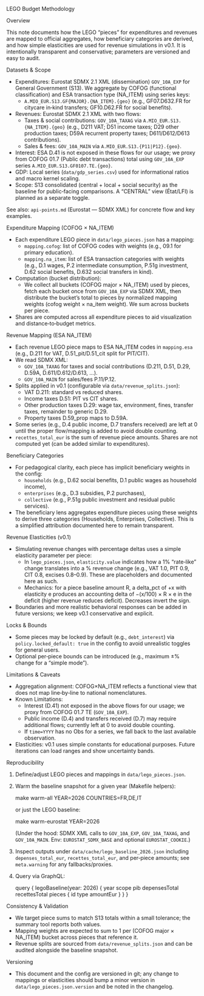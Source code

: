 LEGO Budget Methodology

Overview

This note documents how the LEGO “pieces” for expenditures and revenues are mapped to official aggregates, how beneficiary categories are derived, and how simple elasticities are used for revenue simulations in v0.1. It is intentionally transparent and conservative; parameters are versioned and easy to audit.

Datasets & Scope

- Expenditures: Eurostat SDMX 2.1 XML (dissemination) `GOV_10A_EXP` for General Government (S13). We aggregate by COFOG (functional classification) and ESA transaction type (NA_ITEM) using series keys:
  - `A.MIO_EUR.S13.GF{MAJOR}.{NA_ITEM}.{geo}` (e.g., GF07.D632.FR for citycare in‑kind transfers; GF10.D62.FR for social benefits).
- Revenues: Eurostat SDMX 2.1 XML with two flows:
  - Taxes & social contributions: `GOV_10A_TAXAG` via `A.MIO_EUR.S13.{NA_ITEM}.{geo}` (e.g., D211 VAT; D51 income taxes; D29 other production taxes; D59A recurrent property taxes; D611/D612/D613 contributions).
  - Sales & fees: `GOV_10A_MAIN` via `A.MIO_EUR.S13.{P11|P12}.{geo}`.
- Interest: ESA D.41 is not exposed in these flows for our usage; we proxy from COFOG 01.7 (Public debt transactions) total using `GOV_10A_EXP` series `A.MIO_EUR.S13.GF0107.TE.{geo}`.
- GDP: Local series (`data/gdp_series.csv`) used for informational ratios and macro kernel scaling.
- Scope: S13 consolidated (central + local + social security) as the baseline for public‑facing comparisons. A “CENTRAL” view (État/LFI) is planned as a separate toggle.

See also: `api-points.md` (Eurostat — SDMX XML) for concrete flow and key examples.

Expenditure Mapping (COFOG × NA_ITEM)

- Each expenditure LEGO piece in `data/lego_pieces.json` has a mapping:
  - `mapping.cofog`: list of COFOG codes with weights (e.g., 09.1 for primary education).
  - `mapping.na_item`: list of ESA transaction categories with weights (e.g., D.1 wages, P.2 intermediate consumption, P.51g investment, D.62 social benefits, D.632 social transfers in kind).
- Computation (bucket distribution):
  - We collect all buckets (COFOG major × NA_ITEM) used by pieces, fetch each bucket once from `GOV_10A_EXP` via SDMX XML, then distribute the bucket’s total to pieces by normalized mapping weights (cofog weight × na_item weight). We sum across buckets per piece.
- Shares are computed across all expenditure pieces to aid visualization and distance‑to‑budget metrics.

Revenue Mapping (ESA NA_ITEM)

- Each revenue LEGO piece maps to ESA NA_ITEM codes in `mapping.esa` (e.g., D.211 for VAT, D.51_pit/D.51_cit split for PIT/CIT).
- We read SDMX XML:
  - `GOV_10A_TAXAG` for taxes and social contributions (D.211, D.51, D.29, D.59A, D.611/D.612/D.613, …).
  - `GOV_10A_MAIN` for sales/fees P.11/P.12.
- Splits applied in v0.1 (configurable via `data/revenue_splits.json`):
  - VAT D.211: standard vs reduced shares.
  - Income taxes D.51: PIT vs CIT shares.
  - Other production taxes D.29: wage tax, environment, fines, transfer taxes, remainder to generic D.29.
  - Property taxes D.59_prop maps to D.59A.
- Some series (e.g., D.4 public income, D.7 transfers received) are left at 0 until the proper flow/mapping is added to avoid double counting.
- `recettes_total_eur` is the sum of revenue piece amounts. Shares are not computed yet (can be added similar to expenditures).

Beneficiary Categories

- For pedagogical clarity, each piece has implicit beneficiary weights in the config:
  - `households` (e.g., D.62 social benefits, D.1 public wages as household income),
  - `enterprises` (e.g., D.3 subsidies, P.2 purchases),
  - `collective` (e.g., P.51g public investment and residual public services).
- The beneficiary lens aggregates expenditure pieces using these weights to derive three categories (Households, Enterprises, Collective). This is a simplified attribution documented here to remain transparent.

Revenue Elasticities (v0.1)

- Simulating revenue changes with percentage deltas uses a simple elasticity parameter per piece:
  - In `lego_pieces.json`, `elasticity.value` indicates how a 1% “rate‑like” change translates into a % revenue change (e.g., VAT 1.0, PIT 0.9, CIT 0.8, excises 0.8–0.9). These are placeholders and documented here as such.
  - Mechanics: for a piece baseline amount R, a delta_pct of +x with elasticity e produces an accounting delta of −(x/100) × R × e in the deficit (higher revenue reduces deficit). Decreases invert the sign.
- Boundaries and more realistic behavioral responses can be added in future versions; we keep v0.1 conservative and explicit.

Locks & Bounds

- Some pieces may be locked by default (e.g., `debt_interest`) via `policy.locked_default: true` in the config to avoid unrealistic toggles for general users.
- Optional per‑piece bounds can be introduced (e.g., maximum ±% change for a “simple mode”).

Limitations & Caveats

- Aggregation alignment: COFOG×NA_ITEM reflects a functional view that does not map line‑by‑line to national nomenclatures.
- Known Limitations:
  - Interest (D.41) not exposed in the above flows for our usage; we proxy from COFOG 01.7 TE (`GOV_10A_EXP`).
  - Public income (D.4) and transfers received (D.7) may require additional flows; currently left at 0 to avoid double counting.
  - If `time=YYYY` has no Obs for a series, we fall back to the last available observation.
- Elasticities: v0.1 uses simple constants for educational purposes. Future iterations can load ranges and show uncertainty bands.

Reproducibility

1) Define/adjust LEGO pieces and mappings in `data/lego_pieces.json`.
2) Warm the baseline snapshot for a given year (Makefile helpers):

   make warm-all YEAR=2026 COUNTRIES=FR,DE,IT

   or just the LEGO baseline:

   make warm-eurostat YEAR=2026

   (Under the hood: SDMX XML calls to `GOV_10A_EXP`, `GOV_10A_TAXAG`, and `GOV_10A_MAIN`. Env: `EUROSTAT_SDMX_BASE` and optional `EUROSTAT_COOKIE`.)

3) Inspect outputs under `data/cache/lego_baseline_2026.json` including `depenses_total_eur`, `recettes_total_eur`, and per‑piece amounts; see `meta.warning` for any fallbacks/proxies.
4) Query via GraphQL:

   query { legoBaseline(year: 2026) { year scope pib depensesTotal recettesTotal pieces { id type amountEur } } }

Consistency & Validation

- We target piece sums to match S13 totals within a small tolerance; the summary tool reports both values.
- Mapping weights are expected to sum to 1 per (COFOG major × NA_ITEM) bucket across pieces that reference it.
- Revenue splits are sourced from `data/revenue_splits.json` and can be audited alongside the baseline snapshot.

Versioning

- This document and the config are versioned in git; any change to mappings or elasticities should bump a minor version in `data/lego_pieces.json.version` and be noted in the changelog.
